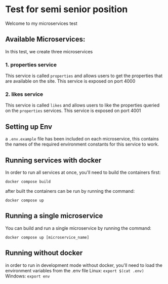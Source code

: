 # Test for semi senior position

Welcome to my microservices test

## Available Microservices:

In this test, we create three microservices

### 1. properties service

This service is called `properties` and allows users to get the properties that are available on the site. This service is exposed on port 4000

### 2. likes service

This service is called `likes` and allows users to like the properties queried on the `properties` services. This service is exposed on port 4001

## Setting up Env

a `.env.example` file has been included on each microservice, this contains the names of the required environment constants for this service to work.

## Running services with docker

In order to run all services at once, you'll need to build the containers first:

```
docker compose build
```

after built the containers can be run by running the command:
```
docker compose up
```

## Running a single microservice

You can build and run a single microservice by running the command:
```
docker compose up [microservice_name]
```

## Running without docker
in order to run in development mode without docker, you'll need to load the environment variables from the .env file
Linux: 
`export $(cat .env)`
Windows:
`export env`